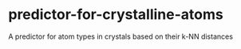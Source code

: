 # predictor-for-crystalline-atoms
A predictor for atom types in crystals based on their k-NN distances
